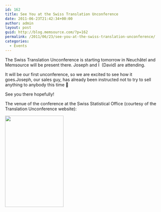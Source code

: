 ```yaml
---
id: 162
title: See You at the Swiss Translation Unconference
date: 2011-06-23T21:42:34+00:00
author: admin
layout: post
guid: http://blog.memsource.com/?p=162
permalink: /2011/06/23/see-you-at-the-swiss-translation-unconference/
categories:
  - Events
---
```

The Swiss Translation Unconference is starting tomorrow in Neuchâtel and Memsource will be present there. Joseph and I  (David) are attending.

It will be our first unconference, so we are excited to see how it goes.Joseph, our sales guy, has already been instructed not to try to sell anything to anybody this time 🙂<!--more-->

See you there hopefully!

The venue of the conference at the Swiss Statistical Office (courtesy of the Translation Unconference website):

[<img class="alignnone size-full wp-image-164" title="swiss-statistical-office" src="/wp-content/uploads/2011/06/swiss-statistical-office.jpg" alt="" width="192" height="300" />](/wp-content/uploads/2011/06/swiss-statistical-office.jpg)